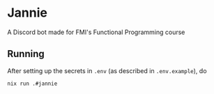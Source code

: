 # Jannie

A Discord bot made for FMI's Functional Programming course

## Running

After setting up the secrets in `.env` (as described in `.env.example`), do

```bash
nix run .#jannie
```
